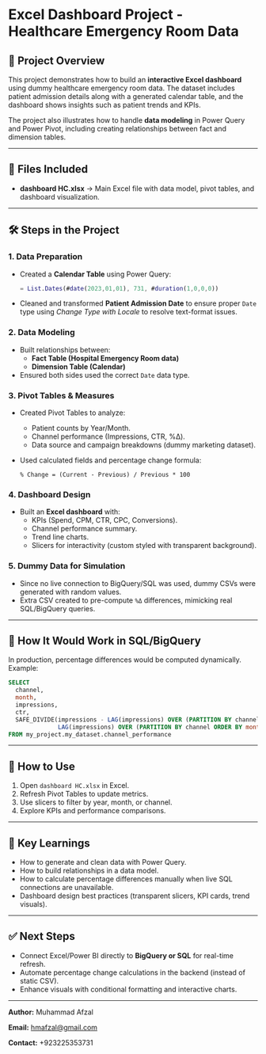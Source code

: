 # Excel Dashboard Project - Healthcare Emergency Room Data

## 📌 Project Overview
This project demonstrates how to build an **interactive Excel dashboard** using dummy healthcare emergency room data. The dataset includes patient admission details along with a generated calendar table, and the dashboard shows insights such as patient trends and KPIs.

The project also illustrates how to handle **data modeling** in Power Query and Power Pivot, including creating relationships between fact and dimension tables.

---

## 📂 Files Included
- **dashboard HC.xlsx** → Main Excel file with data model, pivot tables, and dashboard visualization.
---

## 🛠️ Steps in the Project

### 1. Data Preparation
- Created a **Calendar Table** using Power Query:
  ```m
  = List.Dates(#date(2023,01,01), 731, #duration(1,0,0,0))
  ```
- Cleaned and transformed **Patient Admission Date** to ensure proper `Date` type using *Change Type with Locale* to resolve text-format issues.

### 2. Data Modeling
- Built relationships between:
  - **Fact Table (Hospital Emergency Room data)**  
  - **Dimension Table (Calendar)**  
- Ensured both sides used the correct `Date` data type.

### 3. Pivot Tables & Measures
- Created Pivot Tables to analyze:
  - Patient counts by Year/Month.
  - Channel performance (Impressions, CTR, %Δ).
  - Data source and campaign breakdowns (dummy marketing dataset).

- Used calculated fields and percentage change formula:
  ```
  % Change = (Current - Previous) / Previous * 100
  ```

### 4. Dashboard Design
- Built an **Excel dashboard** with:
  - KPIs (Spend, CPM, CTR, CPC, Conversions).  
  - Channel performance summary.  
  - Trend line charts.  
  - Slicers for interactivity (custom styled with transparent background).  

### 5. Dummy Data for Simulation
- Since no live connection to BigQuery/SQL was used, dummy CSVs were generated with random values.
- Extra CSV created to pre-compute `%Δ` differences, mimicking real SQL/BigQuery queries.

---

## 🔄 How It Would Work in SQL/BigQuery
In production, percentage differences would be computed dynamically. Example:

```sql
SELECT
  channel,
  month,
  impressions,
  ctr,
  SAFE_DIVIDE(impressions - LAG(impressions) OVER (PARTITION BY channel ORDER BY month), 
              LAG(impressions) OVER (PARTITION BY channel ORDER BY month)) * 100 AS impressions_pct_change
FROM my_project.my_dataset.channel_performance
```

---

## 🚀 How to Use
1. Open `dashboard HC.xlsx` in Excel.  
2. Refresh Pivot Tables to update metrics.  
3. Use slicers to filter by year, month, or channel.  
4. Explore KPIs and performance comparisons.

---

## 📖 Key Learnings
- How to generate and clean data with Power Query.  
- How to build relationships in a data model.  
- How to calculate percentage differences manually when live SQL connections are unavailable.  
- Dashboard design best practices (transparent slicers, KPI cards, trend visuals).  

---

## ✅ Next Steps
- Connect Excel/Power BI directly to **BigQuery or SQL** for real-time refresh.  
- Automate percentage change calculations in the backend (instead of static CSV).  
- Enhance visuals with conditional formatting and interactive charts.  

---

**Author:** Muhammad Afzal

**Email:** hmafzal@gmail.com

**Contact:** +923225353731